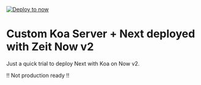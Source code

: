 [![Deploy to now](https://deploy.now.sh/static/button.svg)](https://deploy.now.sh/?repo=https://github.com/zeit/next.js/tree/master/examples/custom-server-express)

# Custom Koa Server + Next deployed with Zeit Now v2

Just a quick trial to deploy Next with Koa on Now v2.

!! Not production ready !!
